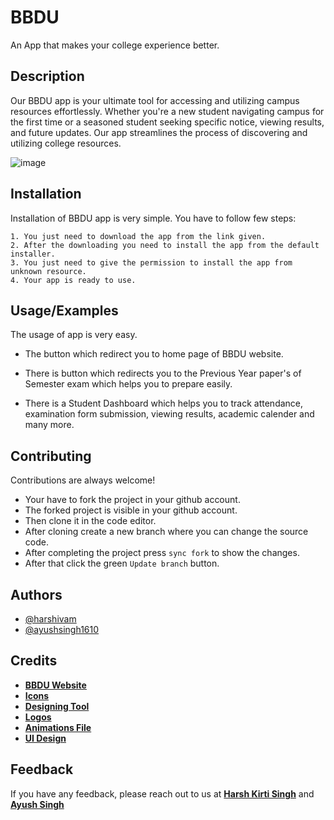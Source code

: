 
# BBDU 
An App that makes your college experience better.

## Description

Our BBDU app is your ultimate tool for accessing and utilizing campus resources effortlessly. Whether you're a new student navigating campus for the first time or a seasoned student seeking specific notice, viewing results, and future updates. Our app streamlines the process of discovering and utilizing college resources.


![image](https://github.com/harshivam/BBDU_app/assets/113045030/82ab0742-c715-47d4-aa2b-8bd05e6c34f0)

## Installation

Installation of BBDU app is very simple. You have to follow few steps:

    1. You just need to download the app from the link given.
    2. After the downloading you need to install the app from the default installer.
    3. You just need to give the permission to install the app from unknown resource.
    4. Your app is ready to use.
    
## Usage/Examples

The usage of app is very easy. 

* The button which redirect you to home page of BBDU website.

* There is button which redirects you to the Previous Year paper's of Semester exam which helps you to prepare easily.

* There is a Student Dashboard which helps you to track attendance, examination form submission, viewing results, academic calender and many more.


## Contributing

Contributions are always welcome!

* Your have to fork the project in your github account.
* The forked project is visible in your github account.
* Then clone it in the code editor.
* After cloning create a new branch where you can change the source code.
* After completing the project press `sync fork` to show the changes.
* After that click the green `Update branch` button.


## Authors

- [@harshivam](https://www.github.com/harshivam)
- [@ayushsingh1610](https://www.github.com/ayushsingh1610)


## Credits

* **[BBDU Website](https://bbdu.ac.in)**
* **[Icons](https://icon-icons.com)**
* **[Designing Tool](https://figma.com)**
* **[Logos](https://www.flaticon.com/)**
* **[Animations File](https://lottiefiles.com)**
* **[UI Design](https://app.haikei.app)**
## Feedback

If you have any feedback, please reach out to us at **[Harsh Kirti Singh](harshivam71011@gmail.com)** and **[Ayush Singh](ayushsingh1610@outlook.com)**

